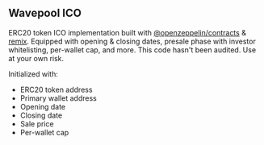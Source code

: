 ## Wavepool ICO

ERC20 token ICO implementation built with [@openzeppelin/contracts](https://openzeppelin.com/contracts/) & [remix](https://remix-project.org/). Equipped with opening & closing dates, presale phase with investor whitelisting, per-wallet cap, and more. This code hasn't been audited. Use at your own risk.

Initialized with:
- ERC20 token address
- Primary wallet address
- Opening date
- Closing date
- Sale price
- Per-wallet cap
